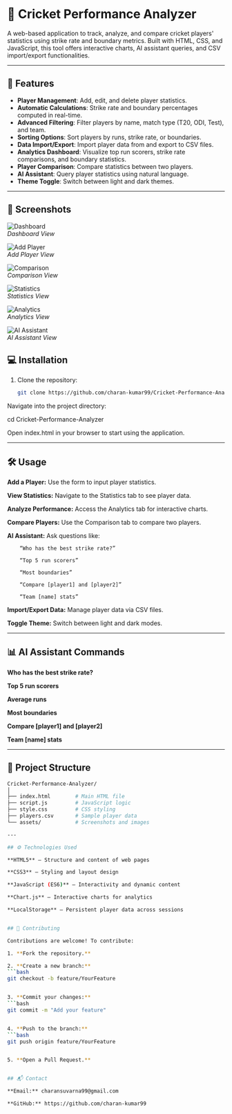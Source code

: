 # 🏏 Cricket Performance Analyzer

A web-based application to track, analyze, and compare cricket players' statistics using strike rate and boundary metrics. Built with HTML, CSS, and JavaScript, this tool offers interactive charts, AI assistant queries, and CSV import/export functionalities.

---

## 🚀 Features

- **Player Management**: Add, edit, and delete player statistics.
- **Automatic Calculations**: Strike rate and boundary percentages computed in real-time.
- **Advanced Filtering**: Filter players by name, match type (T20, ODI, Test), and team.
- **Sorting Options**: Sort players by runs, strike rate, or boundaries.
- **Data Import/Export**: Import player data from and export to CSV files.
- **Analytics Dashboard**: Visualize top run scorers, strike rate comparisons, and boundary statistics.
- **Player Comparison**: Compare statistics between two players.
- **AI Assistant**: Query player statistics using natural language.
- **Theme Toggle**: Switch between light and dark themes.

---

## 📸 Screenshots

![Dashboard](assets/dashboard_view.png)  
*Dashboard View*

![Add Player](assets/add_player_view.png)  
*Add Player View*

![Comparison](assets/comparison_view.png)  
*Comparison View*

![Statistics](assets/statistics_view.png)  
*Statistics View*

![Analytics](assets/analytics_view.png)  
*Analytics View*

![AI Assistant](assets/ai_assistant_view.png)  
*AI Assistant View*


## 💻 Installation

1. Clone the repository:

   ```bash
   git clone https://github.com/charan-kumar99/Cricket-Performance-Analyzer.git


Navigate into the project directory:

cd Cricket-Performance-Analyzer

Open index.html in your browser to start using the application.

---

## 🛠 Usage

**Add a Player:** Use the form to input player statistics.

**View Statistics:** Navigate to the Statistics tab to see player data.

**Analyze Performance:** Access the Analytics tab for interactive charts.

**Compare Players:** Use the Comparison tab to compare two players.

**AI Assistant:** Ask questions like:

        “Who has the best strike rate?”

        “Top 5 run scorers”

        “Most boundaries”

        “Compare [player1] and [player2]”

        “Team [name] stats”

**Import/Export Data:** Manage player data via CSV files.

**Toggle Theme:** Switch between light and dark modes.

---

## 📊 AI Assistant Commands

**Who has the best strike rate?**

**Top 5 run scorers**

**Average runs**

**Most boundaries**

**Compare [player1] and [player2]**

**Team [name] stats**

---

## 📂 Project Structure
```bash
Cricket-Performance-Analyzer/
│
├── index.html        # Main HTML file
├── script.js         # JavaScript logic
├── style.css         # CSS styling
├── players.csv       # Sample player data
└── assets/           # Screenshots and images

---

## ⚙️ Technologies Used

**HTML5** – Structure and content of web pages

**CSS3** – Styling and layout design

**JavaScript (ES6)** – Interactivity and dynamic content

**Chart.js** – Interactive charts for analytics

**LocalStorage** – Persistent player data across sessions


## 🔗 Contributing

Contributions are welcome! To contribute:

1. **Fork the repository.**

2. **Create a new branch:**
```bash
git checkout -b feature/YourFeature


3. **Commit your changes:**
```bash
git commit -m "Add your feature"


4. **Push to the branch:**
```bash
git push origin feature/YourFeature


5. **Open a Pull Request.**


## 📬 Contact

**Email:** charansuvarna99@gmail.com

**GitHub:** https://github.com/charan-kumar99